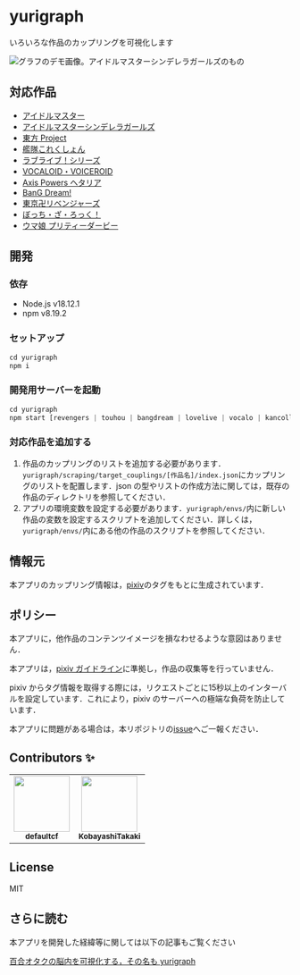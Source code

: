 # yurigraph

いろいろな作品のカップリングを可視化します

![グラフのデモ画像。アイドルマスターシンデレラガールズのもの](https://user-images.githubusercontent.com/18525488/80941278-0e19f780-8e1d-11ea-915b-838ed7db5ff9.png)

## 対応作品

- [アイドルマスター](https://sititou70.github.io/imasgraph/)
- [アイドルマスターシンデレラガールズ](https://sititou70.github.io/deregraph/)
- [東方 Project](https://sititou70.github.io/touhoumap/)
- [艦隊これくしょん](https://sititou70.github.io/kancollegraph/)
- [ラブライブ！シリーズ](https://sititou70.github.io/lovelivemap/)
- [VOCALOID・VOICEROID](https://sititou70.github.io/vocalomap/)
- [Axis Powers ヘタリア](https://sititou70.github.io/hetagraph/)
- [BanG Dream!](https://sititou70.github.io/bangdreamgraph/)
- [東京卍リベンジャーズ](https://sititou70.github.io/revengersmgraph/)
- [ぼっち・ざ・ろっく！](https://sititou70.github.io/btrmap/)
- [ウマ娘 プリティーダービー](https://sititou70.github.io/umamusumegraph/)

## 開発

### 依存

- Node.js v18.12.1
- npm v8.19.2

### セットアップ

```javascript
cd yurigraph
npm i
```

### 開発用サーバーを起動

```javascript
cd yurigraph
npm start [revengers | touhou | bangdream | lovelive | vocalo | kancolle | deremas | imas | hetalia | btr | umamusume]
```

### 対応作品を追加する

1. 作品のカップリングのリストを追加する必要があります．`yurigraph/scraping/target_couplings/[作品名]/index.json`にカップリングのリストを配置します．json の型やリストの作成方法に関しては，既存の作品のディレクトリを参照してください．
1. アプリの環境変数を設定する必要があります．`yurigraph/envs/`内に新しい作品の変数を設定するスクリプトを追加してください．詳しくは，`yurigraph/envs/`内にある他の作品のスクリプトを参照してください．

## 情報元

本アプリのカップリング情報は，[pixiv](https://www.pixiv.net/)のタグをもとに生成されています．

## ポリシー

本アプリに，他作品のコンテンツイメージを損なわせるような意図はありません．

本アプリは，[pixiv ガイドライン](https://www.pixiv.net/terms/?page=guideline)に準拠し，作品の収集等を行っていません．

pixiv からタグ情報を取得する際には，リクエストごとに15秒以上のインターバルを設定しています．これにより，pixiv のサーバーへの極端な負荷を防止しています．

本アプリに問題がある場合は，本リポジトリの[issue](https://github.com/sititou70/yurigraph/issues)へご一報ください．

## Contributors ✨

<table>
  <tr>
    <td align="center"><a href="https://github.com/defaultcf"><img src="https://avatars.githubusercontent.com/u/15726229?v=3?s=100" width="100px;" alt=""/><br /><sub><b>defaultcf</b></sub>
    <td align="center"><a href="https://github.com/KobayashiTakaki"><img src="https://avatars.githubusercontent.com/u/18331592?v=3?s=100" width="100px;" alt=""/><br /><sub><b>KobayashiTakaki</b></sub>
  </tr>
</table>

## License

MIT

## さらに読む

本アプリを開発した経緯等に関しては以下の記事もご覧ください

[百合オタクの脳内を可視化する，その名も yurigraph](https://sititou70.github.io/%E7%99%BE%E5%90%88%E3%82%AA%E3%82%BF%E3%82%AF%E3%81%AE%E8%84%B3%E5%86%85%E3%82%92%E5%8F%AF%E8%A6%96%E5%8C%96%E3%81%99%E3%82%8B%EF%BC%8C%E3%81%9D%E3%81%AE%E5%90%8D%E3%82%82yurigraph/)
